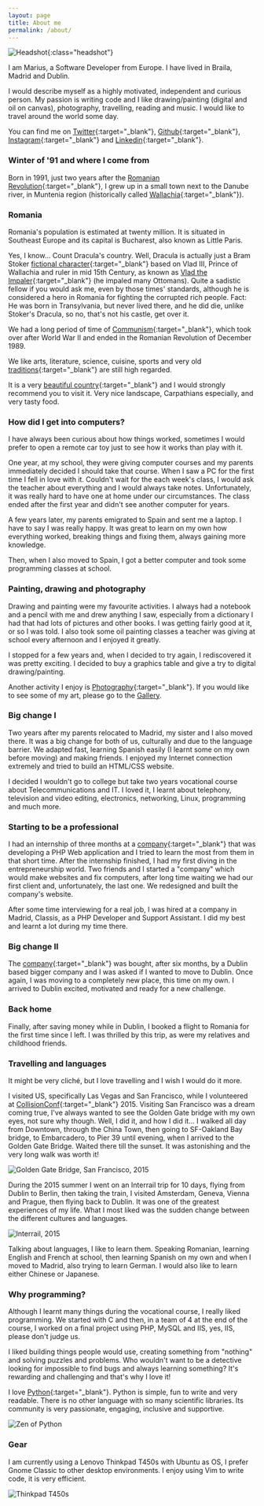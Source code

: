 ```yaml
---
layout: page
title: About me
permalink: /about/
---
```


![Headshot](/assets/headshot.png){:class="headshot"}

I am Marius, a Software Developer from Europe. I have lived in Braila, Madrid and Dublin.

I would describe myself as a highly motivated, independent and curious person. My passion is writing code and I like drawing/painting (digital and oil on canvas), photography, travelling, reading and music. I would like to travel around the world some day.

You can find me on [Twitter](https://twitter.com/@MariusAvram91){:target="_blank"}, [Github](https://github.com/mariusavram91){:target="_blank"}, [Instagram](https://instagram.com/mariusavram91){:target="_blank"} and [Linkedin](http://ie.linkedin.com/in/mariusavram91){:target="_blank"}.

### Winter of '91 and where I come from

Born in 1991, just two years after the [Romanian Revolution](https://en.wikipedia.org/wiki/Romanian_Revolution){:target="_blank"}, I grew up in a small town next to the Danube river, in Muntenia region (historically called [Wallachia](https://en.wikipedia.org/wiki/Wallachia){:target="_blank"}).

### Romania

Romania's population is estimated at twenty million. It is situated in Southeast Europe and its capital is Bucharest, also known as Little Paris.

Yes, I know... Count Dracula's country. Well, Dracula is actually just a Bram Stoker [fictional character](https://www.goodreads.com/book/show/17245.Dracula){:target="_blank"} based on Vlad III, Prince of Wallachia and ruler in mid 15th Century, as known as [Vlad the Impaler](https://en.wikipedia.org/wiki/Vlad_the_Impaler){:target="_blank"} (he impaled many Ottomans). Quite a sadistic fellow if you would ask me, even by those times' standards, although he is considered a hero in Romania for fighting the corrupted rich people. Fact: He was born in Transylvania, but never lived there, and he did die, unlike Stoker's Dracula, so no, that's not his castle, get over it.

We had a long period of time of [Communism](https://en.wikipedia.org/wiki/Socialist_Republic_of_Romania){:target="_blank"}, which took over after World War II and ended in the Romanian Revolution of December 1989.

We like arts, literature, science, cuisine, sports and very old [traditions](http://romaniatourism.com/traditions-folklore.html){:target="_blank"} are still high regarded.

It is a very [beautiful country](http://www.wherecoolthingshappen.com/22-photographs-prove-that-romania-is-beautiful){:target="_blank"} and I would strongly recommend you to visit it. Very nice landscape, Carpathians especially, and very tasty food.

### How did I get into computers?

I have always been curious about how things worked, sometimes I would prefer to open a remote car toy just to see how it works than play with it.

One year, at my school, they were giving computer courses and my parents immediately decided I should take that course. When I saw a PC for the first time I fell in love with it. Couldn't wait for the each week's class, I would ask the teacher about everything and I would always take notes. Unfortunately, it was really hard to have one at home under our circumstances. The class ended after the first year and didn't see another computer for years.

A few years later, my parents emigrated to Spain and sent me a laptop. I have to say I was really happy. It was great to learn on my own how everything worked, breaking things and fixing them, always gaining more knowledge.

Then, when I also moved to Spain, I got a better computer and took some programming classes at school.

### Painting, drawing and photography

Drawing and painting were my favourite activities. I always had a notebook and a pencil with me and drew anything I saw, especially from a dictionary I had that had lots of pictures and other books. I was getting fairly good at it, or so I was told. I also took some oil painting classes a teacher was giving at school every afternoon and I enjoyed it greatly.

I stopped for a few years and, when I decided to try again, I rediscovered it was pretty exciting. I decided to buy a graphics table and give a try to digital drawing/painting.

Another activity I enjoy is [Photography](https://www.flickr.com/photos/mariusavram){:target="_blank"}. If you would like to see some of my art, please go to the [Gallery](/gallery).

### Big change I

Two years after my parents relocated to Madrid, my sister and I also moved there. It was a big change for both of us, culturally and due to the language barrier. We adapted fast, learning Spanish easily (I learnt some on my own before moving) and making friends. I enjoyed my Internet connection extremely and tried to build an HTML/CSS website.

I decided I wouldn't go to college but take two years vocational course about Telecommunications and IT. I loved it, I learnt about telephony, television and video editing, electronics, networking, Linux, programming and much more.

### Starting to be a professional

I had an internship of three months at a [company](http://wirelessmundi.com){:target="_blank"} that was developing a PHP Web application and I tried to learn the most from them in that short time. After the internship finished, I had my first diving in the entrepreneurship world. Two friends and I started a "company" which would make websites and fix computers, after long time waiting we had our first client and, unfortunately, the last one. We redesigned and built the company's website.

After some time interviewing for a real job, I was hired at a company in Madrid, Classis, as a PHP Developer and Support Assistant. I did my best and learnt a lot during my time there.

### Big change II

The [company](http://learningdata.ie){:target="_blank"} was bought, after six months, by a Dublin based bigger company and I was asked if I wanted to move to Dublin. Once again, I was moving to a completely new place, this time on my own. I arrived to Dublin excited, motivated and ready for a new challenge.

### Back home

Finally, after saving money while in Dublin, I booked a flight to Romania for the first time since I left. I was thrilled by this trip, as were my relatives and childhood friends.

### Travelling and languages

It might be very cliché, but I love travelling and I wish I would do it more.

I visited US, specifically Las Vegas and San Francisco, while I volunteered at [CollisionConf](https://collisionconf.com){:target="_blank"} 2015. Visiting San Francisco was a dream coming true, I've always wanted to see the Golden Gate bridge with my own eyes, not sure why though. Well, I did it, and how I did it... I walked all day from Downtown, through the China Town, then going to SF-Oakland Bay bridge, to Embarcadero, to Pier 39 until evening, when I arrived to the Golden Gate Bridge. Waited there till the sunset. It was astonishing and the very long walk was worth it!

![Golden Gate Bridge, San Francisco, 2015](/assets/golden_gate.jpg)

During the 2015 summer I went on an Interrail trip for 10 days, flying from Dublin to Berlin, then taking the train, I visited Amsterdam, Geneva, Vienna and Prague, then flying back to Dublin. It was one of the greatest experiences of my life. What I most liked was the sudden change between the different cultures and languages.

![Interrail, 2015](/assets/interrail.jpg)

Talking about languages, I like to learn them. Speaking Romanian, learning English and French at school, then learning Spanish on my own and when I moved to Madrid, also trying to learn German. I would also like to learn either Chinese or Japanese.

### Why programming?

Although I learnt many things during the vocational course, I really liked programming. We started with C and then, in a team of 4 at the end of the course, I worked on a final project using PHP, MySQL and IIS, yes, IIS, please don't judge us.

I liked building things people would use, creating something from "nothing" and solving puzzles and problems. Who wouldn't want to be a detective looking for impossible to find bugs and always learning something? It's rewarding and challenging and that's why I love it!

I love [Python](https://www.python.org){:target="_blank"}. Python is simple, fun to write and very readable. There is no other language with so many scientific libraries. Its community is very passionate, engaging, inclusive and supportive.

![Zen of Python](/assets/zen.jpg)

### Gear

I am currently using a Lenovo Thinkpad T450s with Ubuntu as OS, I prefer Gnome Classic to other desktop environments. I enjoy using Vim to write code, it is very efficient.

![Thinkpad T450s](/assets/gear.jpg)

